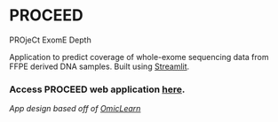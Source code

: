 # PROCEED
PROjeCt ExomE Depth

Application to predict coverage of whole-exome sequencing data from FFPE derived DNA samples. Built using [Streamlit](https://docs.streamlit.io/en/stable/#).

### Access PROCEED web application [here](https://share.streamlit.io/danielanach/predict_seq_performance/main/PredictSeq.py).

*App design based off of [OmicLearn](https://github.com/OmicEra/OmicLearn)*
